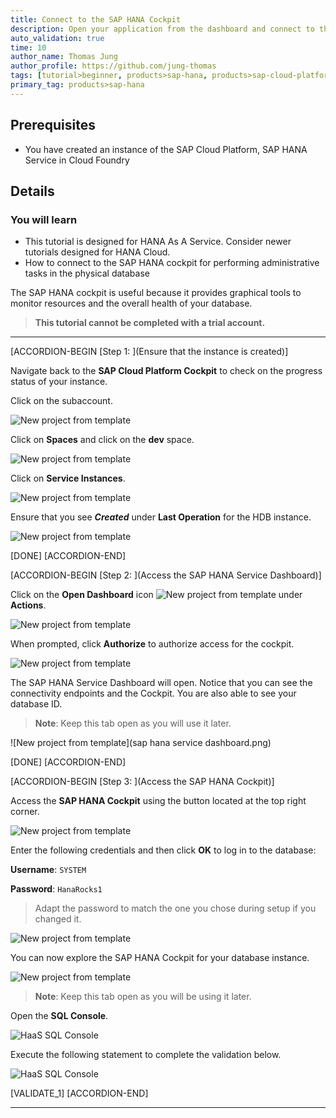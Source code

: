 ```yaml
---
title: Connect to the SAP HANA Cockpit
description: Open your application from the dashboard and connect to the SAP HANA cockpit.
auto_validation: true
time: 10
author_name: Thomas Jung
author_profile: https://github.com/jung-thomas
tags: [tutorial>beginner, products>sap-hana, products>sap-cloud-platform\,-sap-hana-service, tutorial>license]
primary_tag: products>sap-hana
---
```


## Prerequisites
 - You have created an instance of the SAP Cloud Platform, SAP HANA Service in Cloud Foundry


## Details
### You will learn
  - This tutorial is designed for HANA As A Service. Consider newer tutorials designed for HANA Cloud.
  - How to connect to the SAP HANA cockpit for performing administrative tasks in the physical database

The SAP HANA cockpit is useful because it provides graphical tools to monitor resources and the overall health of your database.

>**This tutorial cannot be completed with a trial account.**

---

[ACCORDION-BEGIN [Step 1: ](Ensure that the instance is created)]

Navigate back to the **SAP Cloud Platform Cockpit** to check on the progress status of your instance.

Click on the subaccount.

![New project from template](1X.png)

Click on **Spaces** and click on the **dev** space.

![New project from template](2X.png)

Click on **Service Instances**.

![New project from template](3.png)

Ensure that you see ***Created*** under **Last Operation** for the HDB instance.

![New project from template](4.png)

[DONE]
[ACCORDION-END]

[ACCORDION-BEGIN [Step 2: ](Access the SAP HANA Service Dashboard)]

Click on the **Open Dashboard** icon ![New project from template](5.png) under **Actions**.

![New project from template](6.png)

When prompted, click **Authorize** to authorize access for the cockpit.

![New project from template](7.png)

The SAP HANA Service Dashboard will open. Notice that you can see the connectivity endpoints and the Cockpit. You are also able to see your database ID.

>**Note**: Keep this tab open as you will use it later.

![New project from template](sap hana service dashboard.png)

[DONE]
[ACCORDION-END]


[ACCORDION-BEGIN [Step 3: ](Access the SAP HANA Cockpit)]

Access the **SAP HANA Cockpit** using the button located at the top right corner.

![New project from template](8.png)

Enter the following credentials and then click **OK** to log in to the database:

**Username**: `SYSTEM`

**Password**: `HanaRocks1`

> Adapt the password to match the one you chose during setup if you changed it.

![New project from template](9.png)

You can now explore the SAP HANA Cockpit for your database instance.

![New project from template](10.png)

>**Note**: Keep this tab open as you will be using it later.

Open the **SQL Console**.

![HaaS SQL Console](11.png)

Execute the following statement to complete the validation below.

![HaaS SQL Console](12.png)

[VALIDATE_1]
[ACCORDION-END]

---
